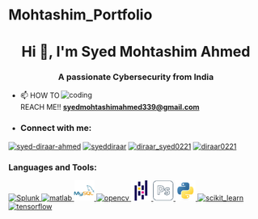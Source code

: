 # Mohtashim_Portfolio
<h1 align="center">Hi 👋, I'm Syed Mohtashim Ahmed</h1>
<h3 align="center">A passionate Cybersecurity from India</h3>
<img align="right" alt="coding" width="400" src="https://user-images.githubusercontent.com/55389276/140866485-8fb1c876-9a8f-4d6a-98dc-08c4981eaf70.gif">

- 📫 HOW TO REACH ME!! **syedmohtashimahmed339@gmail.com**

- <h3 align="left">Connect with me:</h3>
<p align="left">
<a href="https://linkedin.com/in/syed-diraar-ahmed" target="blank"><img align="center" src="https://raw.githubusercontent.com/rahuldkjain/github-profile-readme-generator/master/src/images/icons/Social/linked-in-alt.svg" alt="syed-diraar-ahmed" height="30" width="40" /></a>
<a href="https://kaggle.com/syeddiraar" target="blank"><img align="center" src="https://raw.githubusercontent.com/rahuldkjain/github-profile-readme-generator/master/src/images/icons/Social/kaggle.svg" alt="syeddiraar" height="30" width="40" /></a>
<a href="https://instagram.com/diraar_syed0221" target="blank"><img align="center" src="https://raw.githubusercontent.com/rahuldkjain/github-profile-readme-generator/master/src/images/icons/Social/instagram.svg" alt="diraar_syed0221" height="30" width="40" /></a>
<a href="https://www.hackerrank.com/diraar0221" target="blank"><img align="center" src="https://raw.githubusercontent.com/rahuldkjain/github-profile-readme-generator/master/src/images/icons/Social/hackerrank.svg" alt="diraar0221" height="30" width="40" /></a>
</p>

<h3 align="left">Languages and Tools:</h3>
<p align="left"> 
  <a href="https://www.splunk.com/" target="_blank" rel="noreferrer"> <img src="https://www.google.com/search?sca_esv=2e0a38931ff166af&sxsrf=ACQVn0_BPXv0daZsQj4Uc9_9nCWkgyQHig:1711287850790&q=splunk+logo&tbm=isch&source=lnms&prmd=isvnmbtz&sa=X&ved=2ahUKEwjHqtGDhI2FAxXLbmwGHRm1CosQ0pQJegQIERAB&biw=1536&bih=730&dpr=1.25#imgrc=ivPrKy_CZBcrDM" alt="Splunk" width="40" height="40"/> </a> 
  <a href="https://www.mathworks.com/" target="_blank" rel="noreferrer"> <img src="https://upload.wikimedia.org/wikipedia/commons/2/21/Matlab_Logo.png" alt="matlab" width="40" height="40"/> </a> 
  <a href="https://www.mysql.com/" target="_blank" rel="noreferrer"> <img src="https://raw.githubusercontent.com/devicons/devicon/master/icons/mysql/mysql-original-wordmark.svg" alt="mysql" width="40" height="40"/> </a> 
  <a href="https://opencv.org/" target="_blank" rel="noreferrer"> <img src="https://www.vectorlogo.zone/logos/opencv/opencv-icon.svg" alt="opencv" width="40" height="40"/> </a> 
  <a href="https://pandas.pydata.org/" target="_blank" rel="noreferrer"> <img src="https://raw.githubusercontent.com/devicons/devicon/2ae2a900d2f041da66e950e4d48052658d850630/icons/pandas/pandas-original.svg" alt="pandas" width="40" height="40"/> </a> 
  <a href="https://www.photoshop.com/en" target="_blank" rel="noreferrer"> <img src="https://raw.githubusercontent.com/devicons/devicon/master/icons/photoshop/photoshop-line.svg" alt="photoshop" width="40" height="40"/> </a> 
  <a href="https://www.python.org" target="_blank" rel="noreferrer"> <img src="https://raw.githubusercontent.com/devicons/devicon/master/icons/python/python-original.svg" alt="python" width="40" height="40"/> </a> 
  <a href="https://scikit-learn.org/" target="_blank" rel="noreferrer"> <img src="https://upload.wikimedia.org/wikipedia/commons/0/05/Scikit_learn_logo_small.svg" alt="scikit_learn" width="40" height="40"/> </a> 
  <a href="https://www.tensorflow.org" target="_blank" rel="noreferrer"> <img src="https://www.vectorlogo.zone/logos/tensorflow/tensorflow-icon.svg" alt="tensorflow" width="40" height="40"/> </a> </p>


